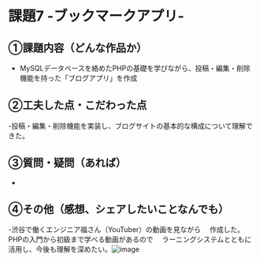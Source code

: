 # 課題7 -ブックマークアプリ- 

## ①課題内容（どんな作品か） 
- MySQLデータベースを絡めたPHPの基礎を学びながら、投稿・編集・削除機能を持った「ブログアプリ」を作成

## ②工夫した点・こだわった点 
-投稿・編集・削除機能を実装し、ブログサイトの基本的な構成について理解できた。

## ③質問・疑問（あれば） 
- 

## ④その他（感想、シェアしたいことなんでも） 
-渋谷で働くエンジニア福さん（YouTuber）の動画を見ながら
　作成した。PHPの入門から初級まで学べる動画があるので
　ラーニングシステムとともに活用し、今後も理解を深めたい。![image](https://user-images.githubusercontent.com/101577116/171750371-ce002d7f-77e4-4880-bead-04880223dc8f.png)
